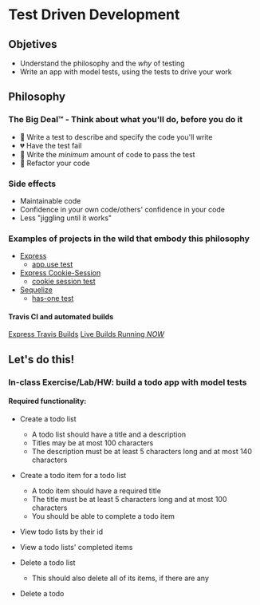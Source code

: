 # Test Driven Development

## Objetives

* Understand the philosophy and the *why* of testing
* Write an app with model tests, using the tests to drive your work

## Philosophy

### The Big Deal™ - Think about what you'll do, before you do it

* :pencil: Write a test to describe and specify the code you'll write
* :broken_heart: Have the test fail
* :green_heart: Write the *minimum* amount of code to pass the test
* :repeat: Refactor your code

### Side effects

* Maintainable code
* Confidence in your own code/others' confidence in your code
* Less "jiggling until it works"

### Examples of projects in the wild that embody this philosophy

* [Express](https://github.com/strongloop/express/blob/master/Contributing.md#prs-and-code-contributions)
  * [app.use test](https://github.com/strongloop/express/blob/master/test/app.use.js)
* [Express Cookie-Session](https://github.com/expressjs/cookie-session)
  * [cookie session test](https://github.com/expressjs/cookie-session/blob/master/test.js)
* [Sequelize](https://github.com/sequelize/sequelize/blob/master/CONTRIBUTING.md#pull-requests)
  * [has-one test](https://github.com/sequelize/sequelize/blob/master/test/associations/has-one.test.js)

#### Travis CI and automated builds

[Express Travis Builds](https://travis-ci.org/strongloop/express)
[Live Builds Running *NOW*](https://travis-ci.org/)

## Let's do this!

### In-class Exercise/Lab/HW: build a todo app with model tests

#### Required functionality:
* Create a todo list
  * A todo list should have a title and a description
  * Titles may be at most 100 characters
  * The description must be at least 5 characters long and at most 140
    characters

* Create a todo item for a todo list
  * A todo item should have a required title
  * The title must be at least 5 characters long and at most 100
    characters
  * You should be able to complete a todo item

* View todo lists by their id
* View a todo lists' completed items

* Delete a todo list
  * This should also delete all of its items, if there are any
* Delete a todo
